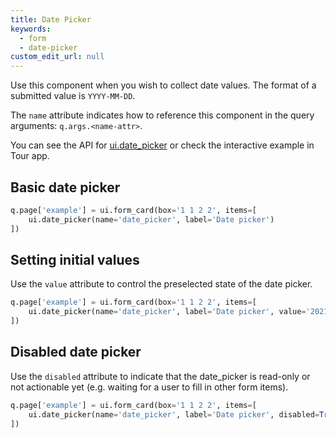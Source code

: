 ```yaml
---
title: Date Picker
keywords:
  - form
  - date-picker
custom_edit_url: null
---
```


Use this component when you wish to collect date values. The format of a submitted value is `YYYY-MM-DD`.

The `name` attribute indicates how to reference this component in the query arguments: `q.args.<name-attr>`. 

You can see the API for [ui.date_picker](/docs/api/ui#date_picker) or check the interactive example in Tour app.

## Basic date picker

```py
q.page['example'] = ui.form_card(box='1 1 2 2', items=[
    ui.date_picker(name='date_picker', label='Date picker')
])
```

## Setting initial values

Use the `value` attribute to control the preselected state of the date picker.

```py
q.page['example'] = ui.form_card(box='1 1 2 2', items=[
    ui.date_picker(name='date_picker', label='Date picker', value='2021-10-19')
])
```

## Disabled date picker

Use the `disabled` attribute to indicate that the date_picker is read-only or not actionable yet (e.g.
waiting for a user to fill in other form items).

```py
q.page['example'] = ui.form_card(box='1 1 2 2', items=[
    ui.date_picker(name='date_picker', label='Date picker', disabled=True)
])
```
